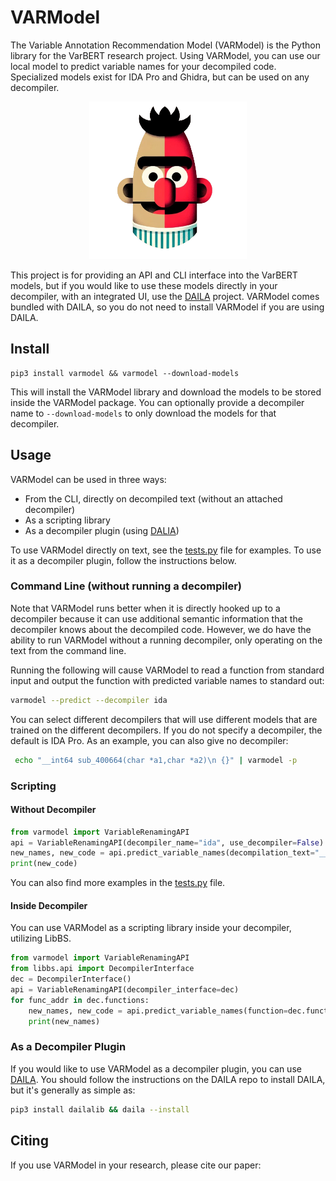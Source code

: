 # VARModel
The Variable Annotation Recommendation Model (VARModel) is the Python library for the VarBERT research project.
Using VARModel, you can use our local model to predict variable names for your decompiled code.
Specialized models exist for IDA Pro and Ghidra, but can be used on any decompiler. 

<p align="center">
    <img src="./assets/varbert_no_background.png" style="width: 50%;" alt="DAILA context menu"/>
</p>

This project is for providing an API and CLI interface into the VarBERT models, but if you would like to use these
models directly in your decompiler, with an integrated UI, use the [DAILA](https://github.com/mahaloz/DAILA) project.
VARModel comes bundled with DAILA, so you do not need to install VARModel if you are using DAILA.

## Install 
```
pip3 install varmodel && varmodel --download-models
```

This will install the VARModel library and download the models to be stored inside the VARModel package.
You can optionally provide a decompiler name to `--download-models` to only download the models for that decompiler.

## Usage
VARModel can be used in three ways:
- From the CLI, directly on decompiled text (without an attached decompiler)
- As a scripting library 
- As a decompiler plugin (using [DALIA](https://github.com/mahaloz/DAILA)) 

To use VARModel directly on text, see the [tests.py](./tests/tests.py) file for examples. 
To use it as a decompiler plugin, follow the instructions below.

### Command Line (without running a decompiler)
Note that VARModel runs better when it is directly hooked up to a decompiler because it can use additional semantic information that the decompiler knows about the decompiled code.
However, we do have the ability to run VARModel without a running decompiler, only operating on the text from the command line.

Running the following will cause VARModel to read a function from standard input and output the function with predicted variable names to standard out:
```bash
varmodel --predict --decompiler ida
```

You can select different decompilers that will use different models that are trained on the different decompilers.
If you do not specify a decompiler, the default is IDA Pro.
As an example, you can also give no decompiler:
```bash 
 echo "__int64 sub_400664(char *a1,char *a2)\n {}" | varmodel -p
```

### Scripting
#### Without Decompiler
```python
from varmodel import VariableRenamingAPI
api = VariableRenamingAPI(decompiler_name="ida", use_decompiler=False)
new_names, new_code = api.predict_variable_names(decompilation_text="__int64 sub_400664(char *a1,char *a2)\n {}", use_decompiler=False)
print(new_code)
```

You can also find more examples in the [tests.py](./tests/tests.py) file.

#### Inside Decompiler
You can use VARModel as a scripting library inside your decompiler, utilizing LibBS.
```python
from varmodel import VariableRenamingAPI
from libbs.api import DecompilerInterface
dec = DecompilerInterface()
api = VariableRenamingAPI(decompiler_interface=dec)
for func_addr in dec.functions:
    new_names, new_code = api.predict_variable_names(function=dec.functions[func_addr])
    print(new_names)
```

### As a Decompiler Plugin
If you would like to use VARModel as a decompiler plugin, you can use [DAILA](https://github.com/mahaloz/DAILA).
You should follow the instructions on the DAILA repo to install DAILA, but it's generally as simple as:
```bash
pip3 install dailalib && daila --install
```

## Citing 
If you use VARModel in your research, please cite our paper:
```
```